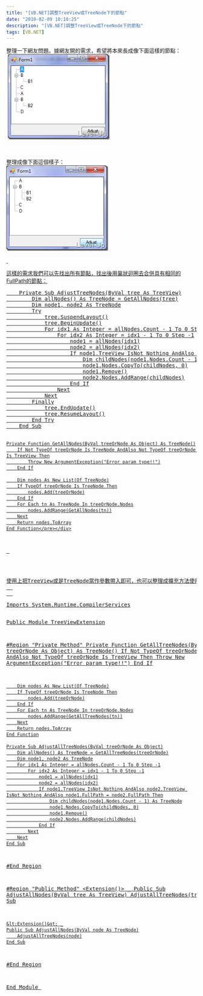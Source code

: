 ```yaml
---
title: "[VB.NET]調整TreeView或TreeNode下的節點"
date: "2010-02-09 10:10:25"
description: "[VB.NET]調整TreeView或TreeNode下的節點"
tags: [VB.NET]
---
```


<p> 整理一下網友問題。據網友開的需求，希望將本來長成像下面這樣的節點：   <br /> <img style="border-bottom: 0px; border-left: 0px; display: inline; border-top: 0px; border-right: 0px" title="image" border="0" alt="image" src="\images\posts\13552\image_thumb.png" width="270" height="226" /></a> </p>  <p> </p>  <p>整理成像下面這個樣子：   <br /><a href="http://files.dotblogs.com.tw/larrynung/1002/VB.NETTreeView_132FA/image_4.png" rel="lightbox"><img style="border-bottom: 0px; border-left: 0px; display: inline; border-top: 0px; border-right: 0px" title="image" border="0" alt="image" src="\images\posts\13552\image_thumb_1.png" width="270" height="226" /> </p>  <p> </p>  <p>這樣的需求我們可以先找出所有節點，找出後用巢狀迴圈去合併具有相同的FullPath的節點：   <br />    </p><div style="padding-bottom: 0px; margin: 0px; padding-left: 0px; padding-right: 0px; display: inline; float: none; padding-top: 0px" id="scid:812469c5-0cb0-4c63-8c15-c81123a09de7:a4b71ee5-0b33-41d3-aba4-1937be76453e" class="wlWriterEditableSmartContent"><pre name="code" class="vb:nocontrols">    Private Sub AdjustTreeNodes(ByVal tree As TreeView)
        Dim allNodes() As TreeNode = GetAllNodes(tree)
        Dim node1, node2 As TreeNode
        Try
            tree.SuspendLayout()
            tree.BeginUpdate()
            For idx1 As Integer = allNodes.Count - 1 To 0 Step -1
                For idx2 As Integer = idx1 - 1 To 0 Step -1
                    node1 = allNodes(idx1)
                    node2 = allNodes(idx2)
                    If node1.TreeView IsNot Nothing AndAlso node2.TreeView IsNot Nothing AndAlso node1.FullPath = node2.FullPath Then
                        Dim childNodes(node1.Nodes.Count - 1) As TreeNode
                        node1.Nodes.CopyTo(childNodes, 0)
                        node1.Remove()
                        node2.Nodes.AddRange(childNodes)
                    End If
                Next
            Next
        Finally
            tree.EndUpdate()
            tree.ResumeLayout()
        End Try
    End Sub

    Private Function GetAllNodes(ByVal treeOrNode As Object) As TreeNode()
        If Not TypeOf treeOrNode Is TreeNode AndAlso Not TypeOf treeOrNode Is TreeView Then
            Throw New ArgumentException("Error param type!!")
        End If

        Dim nodes As New List(Of TreeNode)
        If TypeOf treeOrNode Is TreeNode Then
            nodes.Add(treeOrNode)
        End If
        For Each tn As TreeNode In treeOrNode.Nodes
            nodes.AddRange(GetAllNodes(tn))
        Next
        Return nodes.ToArray
    End Function</pre></div>


<p> </p>

<p>使用上把TreeView或是TreeNode當作參數帶入即可，也可以整理成擴充方法使用：
  <br />  </p><div style="padding-bottom: 0px; margin: 0px; padding-left: 0px; padding-right: 0px; display: inline; float: none; padding-top: 0px" id="scid:812469c5-0cb0-4c63-8c15-c81123a09de7:73c9e346-8502-40cf-ac58-452f86b96ba2" class="wlWriterEditableSmartContent"><pre name="code" class="vb:nocontrols">Imports System.Runtime.CompilerServices

Public Module TreeViewExtension

#Region "Private Method"
    Private Function GetAllTreeNodes(ByVal treeOrNode As Object) As TreeNode()
        If Not TypeOf treeOrNode Is TreeNode AndAlso Not TypeOf treeOrNode Is TreeView Then
            Throw New ArgumentException("Error param type!!")
        End If

        Dim nodes As New List(Of TreeNode)
        If TypeOf treeOrNode Is TreeNode Then
            nodes.Add(treeOrNode)
        End If
        For Each tn As TreeNode In treeOrNode.Nodes
            nodes.AddRange(GetAllTreeNodes(tn))
        Next
        Return nodes.ToArray
    End Function

    Private Sub AdjustAllTreeNodes(ByVal treeOrNode As Object)
        Dim allNodes() As TreeNode = GetAllTreeNodes(treeOrNode)
        Dim node1, node2 As TreeNode
        For idx1 As Integer = allNodes.Count - 1 To 0 Step -1
            For idx2 As Integer = idx1 - 1 To 0 Step -1
                node1 = allNodes(idx1)
                node2 = allNodes(idx2)
                If node1.TreeView IsNot Nothing AndAlso node2.TreeView IsNot Nothing AndAlso node1.FullPath = node2.FullPath Then
                    Dim childNodes(node1.Nodes.Count - 1) As TreeNode
                    node1.Nodes.CopyTo(childNodes, 0)
                    node1.Remove()
                    node2.Nodes.AddRange(childNodes)
                End If
            Next
        Next
    End Sub
#End Region


#Region "Public Method"
    &lt;Extension()&gt; _
    Public Sub AdjustAllNodes(ByVal tree As TreeView)
        AdjustAllTreeNodes(tree)
    End Sub

    &lt;Extension()&gt; _
    Public Sub AdjustAllNodes(ByVal node As TreeNode)
        AdjustAllTreeNodes(node)
    End Sub
#End Region

End Module
</pre></div>
